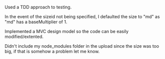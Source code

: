 Used a TDD approach to testing.

In the event of the sizeid not being specified, I defaulted the size to "md" as "md" has a baseMultiplier of 1.

Implemented a MVC design model so the code can be easily modified/extented.

Didn't include my node_modules folder in the upload since the size was too big, if that is somehow a problem let me know.